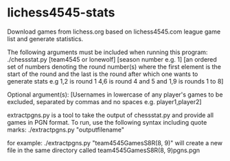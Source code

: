 # lichess4545-stats
Download games from lichess.org based on lichess4545.com league game list and generate statistics.

The following arguments must be included when running this program:
./chessstat.py [team4545 or lonewolf] [season number e.g. 1] [an ordered set of numbers denoting the round number(s) where the first element is the start of the round and the last is the round after which one wants to generate stats e.g 1,2 is round 1 4,6 is round 4 and 5 and 1,9 is rounds 1 to 8]

Optional argument(s):
[Usernames in lowercase of any player's games to be excluded, separated by commas and no spaces e.g. player1,player2]

extractpgns.py is a tool to take the output of chessstat.py and provide all games in PGN format. To run, use the following syntax including quote marks:
./extractpgns.py "outputfilename"

for example: ./extractpgns.py "team4545GamesS8R(8, 9)"
will create a new file in the same directory called team4545GamesS8R(8, 9)pgns.pgn

